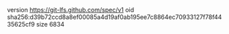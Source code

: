 version https://git-lfs.github.com/spec/v1
oid sha256:d39b72ccd8a8ef00085a4d19af0ab195ee7c8864ec70933127f78f4435625cf9
size 6834
